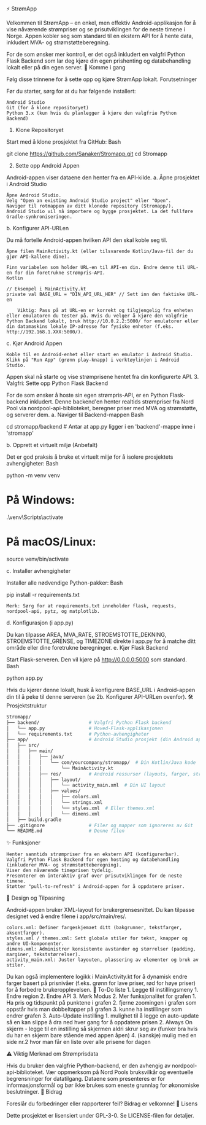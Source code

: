 ⚡️ StrømApp

Velkommen til StrømApp – en enkel, men effektiv Android-applikasjon for å vise nåværende strømpriser og se prisutviklingen for de neste timene i Norge. Appen kobler seg som standard til en ekstern API for å hente data, inkludert MVA- og strømstøtteberegning.

For de som ønsker mer kontroll, er det også inkludert en valgfri Python Flask Backend som lar deg kjøre din egen prishenting og databehandling lokalt eller på din egen server.
🚀 Komme i gang

Følg disse trinnene for å sette opp og kjøre StrømApp lokalt.
Forutsetninger

Før du starter, sørg for at du har følgende installert:

    Android Studio
    Git (for å klone repositoryet)
    Python 3.x (kun hvis du planlegger å kjøre den valgfrie Python Backend)

1. Klone Repositoryet

Start med å klone prosjektet fra GitHub:
Bash

git clone https://github.com/Sanaker/Stromapp.git
cd Stromapp

2. Sette opp Android Appen

Android-appen viser dataene den henter fra en API-kilde.
a. Åpne prosjektet i Android Studio

    Åpne Android Studio.
    Velg "Open an existing Android Studio project" eller "Open".
    Naviger til rotmappen av ditt klonede repository (Stromapp/).
    Android Studio vil nå importere og bygge prosjektet. La det fullføre Gradle-synkroniseringen.

b. Konfigurer API-URLen

Du må fortelle Android-appen hvilken API den skal koble seg til.

    Åpne filen MainActivity.kt (eller tilsvarende Kotlin/Java-fil der du gjør API-kallene dine).

    Finn variabelen som holder URL-en til API-en din. Endre denne til URL-en for din foretrukne strømpris-API.
    Kotlin

    // Eksempel i MainActivity.kt
    private val BASE_URL = "DIN_API_URL_HER" // Sett inn den faktiske URL-en

        Viktig: Pass på at URL-en er korrekt og tilgjengelig fra enheten eller emulatoren du tester på. Hvis du velger å kjøre den valgfrie Python Backend lokalt, bruk http://10.0.2.2:5000/ for emulatorer eller din datamaskins lokale IP-adresse for fysiske enheter (f.eks. http://192.168.1.XXX:5000/).

c. Kjør Android Appen

    Koble til en Android-enhet eller start en emulator i Android Studio.
    Klikk på "Run App" (grønn play-knapp) i verktøylinjen i Android Studio.

Appen skal nå starte og vise strømprisene hentet fra din konfigurerte API.
3. Valgfri: Sette opp Python Flask Backend

For de som ønsker å hoste sin egen strømpris-API, er en Python Flask-backend inkludert. Denne backend'en henter realtids strømpriser fra Nord Pool via nordpool-api-biblioteket, beregner priser med MVA og strømstøtte, og serverer dem.
a. Naviger til Backend-mappen
Bash

cd stromapp/backend # Antar at app.py ligger i en 'backend'-mappe inne i 'stromapp'

b. Opprett et virtuelt miljø (Anbefalt)

Det er god praksis å bruke et virtuelt miljø for å isolere prosjektets avhengigheter:
Bash

python -m venv venv
# På Windows:
.\venv\Scripts\activate
# På macOS/Linux:
source venv/bin/activate

c. Installer avhengigheter

Installer alle nødvendige Python-pakker:
Bash

pip install -r requirements.txt

    Merk: Sørg for at requirements.txt inneholder flask, requests, nordpool-api, pytz, og matplotlib.

d. Konfigurasjon (i app.py)

Du kan tilpasse AREA, MVA_RATE, STROEMSTOTTE_DEKNING, STROEMSTOTTE_GRENSE, og TIMEZONE direkte i app.py for å matche ditt område eller dine foretrukne beregninger.
e. Kjør Flask Backend

Start Flask-serveren. Den vil kjøre på http://0.0.0.0:5000 som standard.
Bash

python app.py

Hvis du kjører denne lokalt, husk å konfigurere BASE_URL i Android-appen din til å peke til denne serveren (se 2b. Konfigurer API-URLen ovenfor).
🛠 Prosjektstruktur
```bash
Stromapp/
├── backend/                  # Valgfri Python Flask backend
│   └── app.py                # Hoved-Flask-applikasjonen
│   └── requirements.txt      # Python-avhengigheter
├── app/                      # Android Studio prosjekt (din Android app)
│   ├── src/
│   │   ├── main/
│   │   │   ├── java/
│   │   │   │   └── com/yourcompany/stromapp/  # Din Kotlin/Java kode
│   │   │   │       └── MainActivity.kt
│   │   │   ├── res/          # Android ressurser (layouts, farger, strings)
│   │   │   │   ├── layout/
│   │   │   │   │   └── activity_main.xml  # Din UI layout
│   │   │   │   ├── values/
│   │   │   │   │   ├── colors.xml
│   │   │   │   │   └── strings.xml
│   │   │   │   │   └── styles.xml  # Eller themes.xml
│   │   │   │   │   └── dimens.xml
│   ├── build.gradle
├── .gitignore                # Filer og mapper som ignoreres av Git
└── README.md                 # Denne filen
```
✨ Funksjoner

    Henter sanntids strømpriser fra en ekstern API (konfigurerbar).
    Valgfri Python Flask Backend for egen hosting og databehandling (inkluderer MVA- og strømstøtteberegning).
    Viser den nåværende timeprisen tydelig.
    Presenterer en interaktiv graf over prisutviklingen for de neste timene.
    Støtter "pull-to-refresh" i Android-appen for å oppdatere priser.

🎨 Design og Tilpasning

Android-appen bruker XML-layout for brukergrensesnittet. Du kan tilpasse designet ved å endre filene i app/src/main/res/.

    colors.xml: Definer fargeskjemaet ditt (bakgrunner, tekstfarger, aksentfarger).
    styles.xml / themes.xml: Sett globale stiler for tekst, knapper og andre UI-komponenter.
    dimens.xml: Administrer konsistente avstander og størrelser (padding, marginer, tekststørrelser).
    activity_main.xml: Juster layouten, plassering av elementer og bruk av stiler.

Du kan også implementere logikk i MainActivity.kt for å dynamisk endre farger basert på prisnivåer (f.eks. grønn for lave priser, rød for høye priser) for å forbedre brukeropplevelsen.
📓 To-Do liste
    1. Legge til instillingsmeny
        1. Endre region
        2. Endre API
        3. Mørk Modus
    2. Mer funksjonalitet for grafen
        1. Ha pris og tidspunkt på punktene i grafen
        2. fjerne zoomingen i grafen som oppstår hvis man dobbeltapper på grafen
        3. kunne ha instillinger som endrer grafen
    3. Auto-Update instilling
        1. mulighet til å legge en auto-update så en kan slippe å dra ned hver gang for å oppdatere prisen
        2. Always On skjerm - legge til en instilling så skjermen aldri skrur seg av (funker bra hvis du har en skjerm bare stående med appen åpen)
    4. (kanskje) mulig med en side nr.2 hvor man får en liste over alle prisene for dagen

⚠️ Viktig Merknad om Strømprisdata

Hvis du bruker den valgfrie Python-backend, er den avhengig av nordpool-api-biblioteket. Vær oppmerksom på Nord Pools bruksvilkår og eventuelle begrensninger for datatilgang. Dataene som presenteres er for informasjonsformål og bør ikke brukes som eneste grunnlag for økonomiske beslutninger.
🤝 Bidrag

Foreslår du forbedringer eller rapporterer feil? Bidrag er velkomne!
📄 Lisens

Dette prosjektet er lisensiert under GPL-3-0. Se LICENSE-filen for detaljer.
